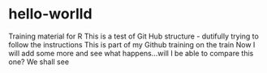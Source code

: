 # hello-worlld
Training material for R
This is a test of Git Hub structure - dutifully trying to follow the instructions
This is part of my Github training on the train
Now I will add some more and see what happens...will I be able to compare this one? We shall see
